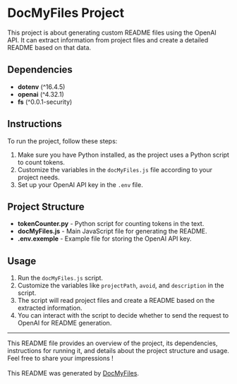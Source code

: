 # DocMyFiles Project

This project is about generating custom README files using the OpenAI API. It can extract information from project files and create a detailed README based on that data.

## Dependencies

- **dotenv** (^16.4.5)
- **openai** (^4.32.1)
- **fs** (^0.0.1-security)

## Instructions

To run the project, follow these steps:

1. Make sure you have Python installed, as the project uses a Python script to count tokens.
2. Customize the variables in the `docMyFiles.js` file according to your project needs.
3. Set up your OpenAI API key in the `.env` file.

## Project Structure

- **tokenCounter.py** - Python script for counting tokens in the text.
- **docMyFiles.js** - Main JavaScript file for generating the README.
- **.env.exemple** - Example file for storing the OpenAI API key.

## Usage

1. Run the `docMyFiles.js` script.
2. Customize the variables like `projectPath`, `avoid`, and `description` in the script.
3. The script will read project files and create a README based on the extracted information.
4. You can interact with the script to decide whether to send the request to OpenAI for README generation.

---

This README file provides an overview of the project, its dependencies, instructions for running it, and details about the project structure and usage. Feel free to share your impressions !<br><br> This README was generated by [DocMyFiles](https://github.com/eliooooooo/DocMyFiles).